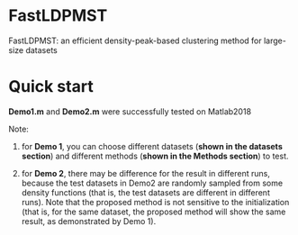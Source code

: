 # FastLDPMST
 FastLDPMST: an efficient density-peak-based clustering method for large-size datasets

# Quick start
**Demo1.m** and **Demo2.m** were successfully tested on Matlab2018

Note: 

1) for **Demo 1**, you can choose different datasets (**shown in the datasets section**) and different methods (**shown in the Methods section**) to test.

2) for **Demo 2**, there may be difference for the result in different runs, because the test datasets in Demo2 are randomly sampled from some density functions (that is, the test datasets are different in different runs). Note that the proposed method is not sensitive to the initialization (that is, for the same dataset, the proposed method will show the same result, as demonstrated by Demo 1). 
 